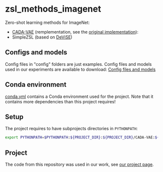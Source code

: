 # zsl_methods_imagenet

Zero-shot learning methods for ImageNet:
- [CADA-VAE](https://arxiv.org/abs/1812.01784) (remplementation, see the [original implementation](https://github.com/edgarschnfld/cada-vae-pytorch)):
- SimpleZSL (based on [DeViSE](https://papers.nips.cc/paper/2013/hash/7cce53cf90577442771720a370c3c723-Abstract.html))

## Configs and models

Config files in "config" folders are just examples.
Config files and models used in our experiments are available to download:
[Config files and models](https://kth-my.sharepoint.com/:f:/g/personal/bujwid_ug_kth_se/EjLfX-VHCsZOgZrO8F6SqDUB4yxaRsmflyY9jg_A47R84w?e=nk5D6A)

## Conda environment

[conda.yml](./conda.yaml) contains a Conda environment used for the project.
Note that it contains more dependencies than this project requires!

## Setup

The project requires to have subprojects directories in `PYTHONPATH`:

```sh
export PYTHONPATH=$PYTHONPATH:${PROJECT_DIR}:${PROJECT_DIR}/CADA-VAE:${PROJECT_DIR}/SimpleZSL
```

## Project

The code from this repository was used in our work, see [our project page](https://bujwid.eu/p/zsl-imagenet-wiki).
